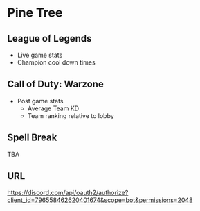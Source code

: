 
# Pine Tree

## League of Legends
- Live game stats
- Champion cool down times

## Call of Duty: Warzone
- Post game stats
    - Average Team KD
    - Team ranking relative to lobby

## Spell Break
TBA

## URL
https://discord.com/api/oauth2/authorize?client_id=796558462620401674&scope=bot&permissions=2048